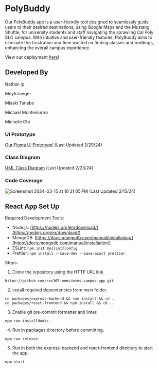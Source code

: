 # PolyBuddy
Our PolyBuddy app is a user-friendly tool designed to seamlessly guide users to their desired destinations, using Google Maps and the Mustang Shuttle, for university students and staff navigating the sprawling Cal Poly SLO campus. With intuitive and user-friendly features, PolyBuddy aims to eliminate the frustration and time wasted on finding classes and buildings, enhancing the overall campus experience.

View our deployment [here](https://mango-coast-050270d10.5.azurestaticapps.net/)!

## Developed By
Nathan Ip

Meyli Jaeger

Misaki Tanabe

Michael Montemurno

Michelle Chi


### UI Prototype
[Our Figma UI Prototype!](https://www.figma.com/file/FOLkjA34MuM4At3CVWLIgr/Campus-Map-Prototype?type=design&node-id=81%3A50&mode=design&t=oKbUU3ubrdHgVDHl-1) 
(Last Updated 2/29/24)


### Class Diagram
[UML Class Diagram](https://github.com/csc307-mnms/mnms-campus-app/wiki/UML-Class-Diagram)
(Last Updated 2/23/24)


### Code Coverage
![Screenshot 2024-03-15 at 10 21 05 PM](https://github.com/csc307-mnms/mnms-campus-app/assets/90160919/cd9a927e-49e9-4b73-b331-834e8fc0f46f)
(Last Updated 3/15/24)


## React App Set Up
Required Development Tools: 

- Node.js:  [https://nodejs.org/en/download/](https://nodejs.org/en/download/)
- MongoDB:  [https://docs.mongodb.com/manual/installation/](https://docs.mongodb.com/manual/installation/)
- ESLint: `npm init @eslint/config`
- Prettier: `npm install --save-dev --save-exact prettier`

Steps: 

1. Clone the repository using the HTTP URL link.
``` 
https://github.com/csc307-mnms/mnms-campus-app.git
```
2. Install required dependencies from main folder.
```
cd packages/express-backend && npm install && cd ..
cd packages/react-frontend && npm install && cd ..
```
3. Enable git pre-commit formatter and linter.
 ```
 npm run installHooks
 ```
 4. Run in packages directory before committing.
```
npm run release
```
5. Run in both the express-backend and react-frontend directory to start the app.
```
npm start
```

